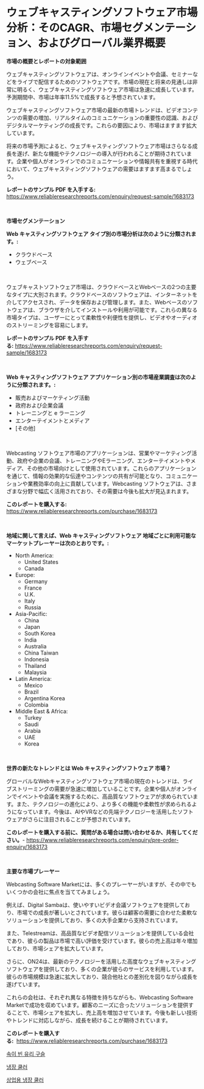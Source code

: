 <p><h1>ウェブキャスティングソフトウェア市場分析：そのCAGR、市場セグメンテーション、およびグローバル業界概要</h1></p><p><strong>市場の概要とレポートの対象範囲</strong></p>
<p><p>ウェブキャスティングソフトウェアは、オンラインイベントや会議、セミナーなどをライブで配信するためのソフトウェアです。市場の現在と将来の見通しは非常に明るく、ウェブキャスティングソフトウェア市場は急速に成長しています。予測期間中、市場は年率11.5%で成長すると予想されています。</p><p>ウェブキャスティングソフトウェア市場の最新の市場トレンドは、ビデオコンテンツの需要の増加、リアルタイムのコミュニケーションの重要性の認識、およびデジタルマーケティングの成長です。これらの要因により、市場はますます拡大しています。</p><p>将来の市場予測によると、ウェブキャスティングソフトウェア市場はさらなる成長を遂げ、新たな機能やテクノロジーの導入が行われることが期待されています。企業や個人がオンラインでのコミュニケーションや情報共有を重視する時代において、ウェブキャスティングソフトウェアの需要はますます高まるでしょう。</p></p>
<p><strong>レポートのサンプル PDF を入手する:</strong> <a href="https://www.reliableresearchreports.com/enquiry/request-sample/1683173">https://www.reliableresearchreports.com/enquiry/request-sample/1683173</a></p>
<p>&nbsp;</p>
<p><strong>市場セグメンテーション</strong></p>
<p><strong>Web キャスティングソフトウェア タイプ別の市場分析は次のように分類されます。:</strong></p>
<p><ul><li>クラウドベース</li><li>ウェブベース</li></ul></p>
<p>&nbsp;</p>
<p><p>ウェブキャストソフトウェア市場は、クラウドベースとWebベースの2つの主要なタイプに大別されます。クラウドベースのソフトウェアは、インターネットを介してアクセスされ、データを保存および管理します。また、Webベースのソフトウェアは、ブラウザを介してインストールや利用が可能です。これらの異なる市場タイプは、ユーザーにとって柔軟性や利便性を提供し、ビデオやオーディオのストリーミングを容易にします。</p></p>
<p><strong>レポートのサンプル PDF を入手する:</strong>&nbsp;<a href="https://www.reliableresearchreports.com/enquiry/request-sample/1683173">https://www.reliableresearchreports.com/enquiry/request-sample/1683173</a></p>
<p>&nbsp;</p>
<p><strong> Web キャスティングソフトウェア アプリケーション別の市場産業調査は次のように分類されます。:</strong></p>
<p><ul><li>販売およびマーケティング活動</li><li>政府および企業会議</li><li>トレーニングと e ラーニング</li><li>エンターテイメントとメディア</li><li>[その他]</li></ul></p>
<p>&nbsp;</p>
<p><p>Webcasting ソフトウェア市場のアプリケーションは、営業やマーケティング活動、政府や企業の会議、トレーニングやEラーニング、エンターテイメントやメディア、その他の市場向けとして使用されています。これらのアプリケーションを通じて、情報の効果的な伝達やコンテンツの共有が可能となり、コミュニケーションや業務効率の向上に貢献しています。Webcasting ソフトウェアは、さまざまな分野で幅広く活用されており、その需要は今後も拡大が見込まれます。</p></p>
<p><strong>このレポートを購入する:</strong>&nbsp; <a href="https://www.reliableresearchreports.com/purchase/1683173">https://www.reliableresearchreports.com/purchase/1683173</a></p>
<p>&nbsp;</p>
<p><strong>地域に関して言えば、Web キャスティングソフトウェア 地域ごとに利用可能なマーケットプレーヤーは次のとおりです。:</strong></p>
<p><ul>
    <li>
        North America:
        <ul>
            <li>United States</li>
            <li>Canada</li>
        </ul>
    </li>
    <li>
        Europe:
        <ul>
            <li>Germany</li>
            <li>France</li>
            <li>U.K.</li>
            <li>Italy</li>
            <li>Russia</li>
        </ul>
    </li>
    <li>
        Asia-Pacific:
        <ul>
            <li>China</li>
            <li>Japan</li>
            <li>South Korea</li>
            <li>India</li>
            <li>Australia</li>
            <li>China Taiwan</li>
            <li>Indonesia</li>
            <li>Thailand</li>
            <li>Malaysia</li>
        </ul>
    </li>
    <li>
        Latin America:
        <ul>
            <li>Mexico</li>
            <li>Brazil</li>
            <li>Argentina Korea</li>
            <li>Colombia</li>
        </ul>
    </li>
    <li>
        Middle East & Africa:
        <ul>
            <li>Turkey</li>
            <li>Saudi</li>
            <li>Arabia</li>
            <li>UAE</li>
            <li>Korea</li>
        </ul>
    </li>
    </ul></p>
<p>&nbsp;</p>
<p><strong>世界の新たなトレンドとは Web キャスティングソフトウェア 市場？</strong></p>
<p><p>グローバルなWebキャスティングソフトウェア市場の現在のトレンドは、ライブストリーミングの需要が急速に増加していることです。企業や個人がオンラインでイベントや会議を実施するために、高品質なソフトウェアが求められています。また、テクノロジーの進化により、より多くの機能や柔軟性が求められるようになっています。今後は、AIやVRなどの先端テクノロジーを活用したソフトウェアがさらに注目されることが予想されています。</p></p>
<p><strong>このレポートを購入する前に、質問がある場合は問い合わせるか、共有してください。</strong>- <a href="https://www.reliableresearchreports.com/enquiry/pre-order-enquiry/1683173">https://www.reliableresearchreports.com/enquiry/pre-order-enquiry/1683173</a></p>
<p>&nbsp;</p>
<p><strong>主要な市場プレーヤー</strong></p>
<p><p>Webcasting Software Marketには、多くのプレーヤーがいますが、その中でもいくつかの会社に焦点を当ててみましょう。</p><p>例えば、Digital Sambaは、使いやすいビデオ会議ソフトウェアを提供しており、市場での成長が著しいとされています。彼らは顧客の需要に合わせた柔軟なソリューションを提供しており、多くの大手企業から支持されています。</p><p>また、Telestreamは、高品質なビデオ配信ソリューションを提供している会社であり、彼らの製品は市場で高い評価を受けています。彼らの売上高は年々増加しており、市場シェアを拡大しています。</p><p>さらに、ON24は、最新のテクノロジーを活用した高度なウェブキャスティングソフトウェアを提供しており、多くの企業が彼らのサービスを利用しています。彼らの市場規模は急速に拡大しており、競合他社との差別化を図りながら成長を遂げています。</p><p>これらの会社は、それぞれ異なる特徴を持ちながらも、Webcasting Software Marketで成功を収めています。顧客のニーズに合ったソリューションを提供することで、市場シェアを拡大し、売上高を増加させています。今後も新しい技術やトレンドに対応しながら、成長を続けることが期待されています。</p></p>
<p><strong>このレポートを購入する:</strong>&nbsp;&nbsp;<a href="https://www.reliableresearchreports.com/purchase/1683173">https://www.reliableresearchreports.com/purchase/1683173</a></p>
<p><p><a href="https://github.com/sammyUltyylrich9067856/Market-Research-Report-List-1/blob/main/53784566810.md">속이 빈 유리 구슬</a></p><p><a href="https://github.com/trmesnao7959541/Market-Research-Report-List-1/blob/main/74644286811.md">냉장 쿨러</a></p><p><a href="https://github.com/vsn7qpua81q/Market-Research-Report-List-1/blob/main/13791046812.md">상업용 냉장 쿨러</a></p></p>